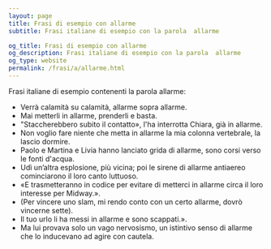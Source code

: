 ```yaml
---
layout: page
title: Frasi di esempio con allarme 
subtitle: Frasi italiane di esempio con la parola  allarme

og_title: Frasi di esempio con allarme 
og_description: Frasi italiane di esempio con la parola  allarme
og_type: website
permalink: /frasi/a/allarme.html
---
```


Frasi italiane di esempio contenenti la parola allarme:


- Verrà calamità su calamità, allarme sopra allarme.
- Mai metterli in allarme, prenderli e basta.
- "Staccherebbero subito il contatto», l'ha interrotta Chiara, già in allarme.
- Non voglio fare niente che metta in allarme la mia colonna vertebrale, la lascio dormire.
- Paolo e Martina e Livia hanno lanciato grida di allarme, sono corsi verso le fonti d'acqua.
- Udì un’altra esplosione, più vicina; poi le sirene di allarme antiaereo cominciarono il loro canto luttuoso.
- «E trasmetteranno in codice per evitare di metterci in allarme circa il loro interesse per Midway.».
- (Per vincere uno slam, mi rendo conto con un certo allarme, dovrò vincerne sette).
- Il tuo urlo li ha messi in allarme e sono scappati.».
- Ma lui provava solo un vago nervosismo, un istintivo senso di allarme che lo inducevano ad agire con cautela.
